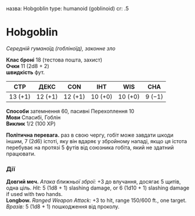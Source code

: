 назва: Hobgoblin type: humanoid (goblinoid) cr: .5

# Hobgoblin
_Середній гуманоїд (гобліноїд), законне зло_

**Клас броні** 18 (тестова пошта, захист)    
**Очки** 11 (2d8 + 2)    
**швидкість** фут.

| СТР     | ДЕКС    | CON     | ІНТ     | WIS     | CHA    |
| ------- | ------- | ------- | ------- | ------- | ------ |
| 13 (+1) | 12 (+1) | 12 (+1) | 10 (+0) | 10 (+0) | 9 (−1) |

**Способи** затемнення 60, пасивні Перехоплення 10    
**Мови** Спасибі, Гоблін    
**Виклик** 1/2 (100 XP)

**Політична перевага.** раз в свою чергу, гобіт може завдати шкоди іншим, 7 (2d6) істоті, яку він вдаряє у збройному нападі, якщо ця істота перебуває на протязі 5 футів від союзника гобіта, який не здатний працювати.

### Дії
**Довгий меч.** _Атака ближньої зброї:_ +3 до влучання, досягає 5 щитів, одна ціль. _Hit:_ 5 (1d8 + 1) slashing damage, or 6 (1d10 + 1) slashing damage if used with two hands.    
**Longbow.** _Ranged Weapon Attack:_ +3 to hit, range 150/600 ft., one target. _Вразів:_ 5 (1d8 + 1) пошкодження від проколу.